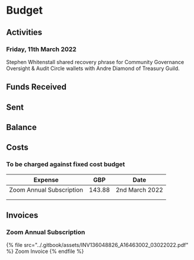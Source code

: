 # Budget

## Activities

### Friday, 11th March 2022

Stephen Whitenstall shared recovery phrase for Community Governance Oversight & Audit Circle wallets with Andre Diamond of Treasury Guild.

## Funds Received



## Sent



## Balance

## Costs

### To be charged against fixed cost budget



| Expense                  | GBP    | Date           |
| ------------------------ | ------ | -------------- |
| Zoom Annual Subscription | 143.88 | 2nd March 2022 |
|                          |        |                |
|                          |        |                |

## Invoices

### Zoom Annual Subscription

{% file src="../.gitbook/assets/INV136048826_A16463002_03022022.pdf" %}
Zoom Invoice
{% endfile %}

